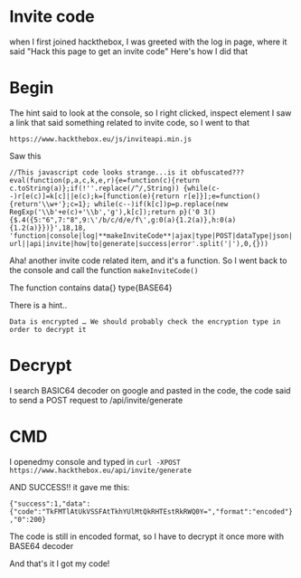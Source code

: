 # Invite code

when I first joined hackthebox, I was greeted with the log in page, where it said "Hack this page to get an invite code" 
Here's how I did that

# Begin

The hint said to look at the console, so I right clicked, inspect element
I saw a link that said something related to invite code, so I went to that

`https://www.hackthebox.eu/js/inviteapi.min.js`
 
Saw this

`//This javascript code looks strange...is it obfuscated???
eval(function(p,a,c,k,e,r){e=function(c){return c.toString(a)};if(!''.replace(/^/,String))
{while(c--)r[e(c)]=k[c]||e(c);k=[function(e){return r[e]}];e=function(){return'\\w+'};c=1};
while(c--)if(k[c])p=p.replace(new RegExp('\\b'+e(c)+'\\b','g'),k[c]);return p}('0 3(){$.4({5:"6",7:"8",9:\'/b/c/d/e/f\',g:0(a){1.2(a)},h:0(a){1.2(a)}})}',18,18,
'function|console|log|**makeInviteCode**|ajax|type|POST|dataType|json|url||api|invite|how|to|generate|success|error'.split('|'),0,{}))`

Aha! another invite code related item, and it's a function. So I went back to the console and call the function
`makeInviteCode()`

The function contains 
data{<some random string>}
type{BASE64}

There is a hint..

`Data is encrypted … We should probably check the encryption type in order to decrypt it`

# Decrypt

I search BASIC64 decoder on google and pasted in the code,
the code said to send a POST request to /api/invite/generate

# CMD
I openedmy console and typed in 
`curl -XPOST https://www.hackthebox.eu/api/invite/generate`

AND SUCCESS!!
it gave me this: 

`{"success":1,"data":{"code":"TkFMTlAtUkVSSFAtTkhYUlMtQkRHTEstRkRWQ0Y=","format":"encoded"},"0":200}`

The code is still in encoded format, so I have to decrypt it once more with BASE64 decoder

And that's it I got my code!





#
